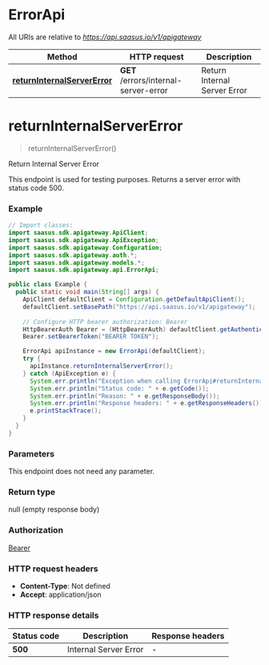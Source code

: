 # ErrorApi

All URIs are relative to *https://api.saasus.io/v1/apigateway*

| Method | HTTP request | Description |
|------------- | ------------- | -------------|
| [**returnInternalServerError**](ErrorApi.md#returnInternalServerError) | **GET** /errors/internal-server-error | Return Internal Server Error |


<a id="returnInternalServerError"></a>
# **returnInternalServerError**
> returnInternalServerError()

Return Internal Server Error

This endpoint is used for testing purposes. Returns a server error with status code 500. 

### Example
```java
// Import classes:
import saasus.sdk.apigateway.ApiClient;
import saasus.sdk.apigateway.ApiException;
import saasus.sdk.apigateway.Configuration;
import saasus.sdk.apigateway.auth.*;
import saasus.sdk.apigateway.models.*;
import saasus.sdk.apigateway.api.ErrorApi;

public class Example {
  public static void main(String[] args) {
    ApiClient defaultClient = Configuration.getDefaultApiClient();
    defaultClient.setBasePath("https://api.saasus.io/v1/apigateway");
    
    // Configure HTTP bearer authorization: Bearer
    HttpBearerAuth Bearer = (HttpBearerAuth) defaultClient.getAuthentication("Bearer");
    Bearer.setBearerToken("BEARER TOKEN");

    ErrorApi apiInstance = new ErrorApi(defaultClient);
    try {
      apiInstance.returnInternalServerError();
    } catch (ApiException e) {
      System.err.println("Exception when calling ErrorApi#returnInternalServerError");
      System.err.println("Status code: " + e.getCode());
      System.err.println("Reason: " + e.getResponseBody());
      System.err.println("Response headers: " + e.getResponseHeaders());
      e.printStackTrace();
    }
  }
}
```

### Parameters
This endpoint does not need any parameter.

### Return type

null (empty response body)

### Authorization

[Bearer](../README.md#Bearer)

### HTTP request headers

 - **Content-Type**: Not defined
 - **Accept**: application/json

### HTTP response details
| Status code | Description | Response headers |
|-------------|-------------|------------------|
| **500** | Internal Server Error |  -  |

